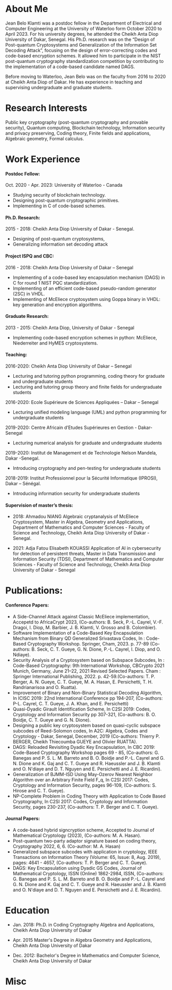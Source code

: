 # About Me 

Jean Belo Klamti was a postdoc fellow in the Department of Electrical and Computer Engineering at the University of Waterloo form October 2020 to April 2023. For his university degrees, he attended the Cheikh Anta Diop University of Dakar, Senegal. His Ph.D. research was on the “Design of Post-quantum Cryptosystems and Generalization of the Information Set Decoding Attack”, focusing on the design of error-correcting codes and code-based encryption schemes. It allowed him to participate in the NIST post-quantum cryptography standardization competition by contributing to the implementation of a code-based candidate named DAGS. 

Before moving to Waterloo, Jean Belo was on the faculty from 2016 to 2020 at Cheikh Anta Diop of Dakar. He has experience in teaching and supervising undergraduate and graduate students.

# Research Interests

Public key cryptography (post-quantum cryptography and provable security), Quantum computing, Blockchain technology, Information security and privacy preserving, Coding theory, Finite fields and applications, Algebraic geometry, Formal calculus.

# Work Experience

#### Postdoc Fellow: 
Oct. 2020 - Apr. 2023: University of Waterloo -  Canada

- Studying security of blockchain technology.
- Designing post-quantum cryptographic primitives.
- Implementing in C of code-based schemes.

#### Ph.D. Research: 
2015 - 2018: Cheikh Anta Diop University of Dakar - Senegal.

- Designing of post-quantum cryptosystems, 
- Generalizing information set decoding attack 

####  Project ISPQ and CBC:
2016 - 2018: Cheikh Anta Diop University of Dakar – Senegal

- Implementing of a code-based key encapsulation mechanism (DAGS) in C for round 1 NIST PQC standardization.
- Implementing of an efficient code-based pseudo-random generator (2SC) in VHDL.
- Implementing of McEliece cryptosystem using Goppa binary in VHDL: key generation and encryption algorithms.

#### Graduate Research: 
2013 - 2015: Cheikh Anta Diop, University of Dakar - Senegal

- Implementing code-based encryption schemes in python: McEliece, Niederreiter and HyMES cryptosystems.

#### Teaching:

2016-2020: Cheikh Anta Diop University of Dakar – Senegal

- Lecturing and tutoring python programming, coding theory for graduate and undergraduate students
- Lecturing and tutoring group theory and finite fields for undergraduate students

2016-2020: Ecole Supérieure de Sciences Appliquées – Dakar – Senegal

- Lecturing unified modeling language (UML) and python programming for undergraduate students 

2019-2020: Centre Africain d’Etudes Supérieures en Gestion - Dakar-Senegal

- Lecturing numerical analysis for graduate and undergraduate students

2019-2020: Institut de Management et de Technologie Nelson Mandela, Dakar -Senegal.

- Introducing cryptography and pen-testing for undergraduate students

2018-2019: Institut Professionnel pour la Sécurité Informatique (IPROSI), Dakar – Sénégal.

- Introducing information security for undergraduate students



#### Supervision of master’s thesis:


- 2018: Ahmadou NIANG 
Algebraic cryptanalysis of McEliece Cryptosystem, Master in Algebra, Geometry and Applications, Department of Mathematics and Computer Sciences - Faculty of Science and Technology, Cheikh Anta Diop University of Dakar - Senegal.

- 2021: Adja Fatou Elisabeth KOUASSI 
Application of AI in cybersecurity for detection of persistent threats, Master in Data Transmission and Information Security (TDSI), Department of Mathematics and Computer Sciences - Faculty of Science and Technology, Cheikh Anta Diop University of Dakar - Senegal 


# Publications:


#### Conference Papers:

-  A Side-Channel Attack against Classic McEliece implementation, Accepetd to AfricaCrypt 2023, (Co-authors: B. Seck, P.-L. Cayrel, V.-F. Dragoi, I. Diop, M. Barbier, J. B. Klamti, V. Grosso and B. Colombier).
-	Software Implementation of a Code-Based Key Encapsulation Mechanism from Binary QD Generalized Srivastava Codes, In : Code-Based Cryptography Workshop. Springer, Cham, 2023. p. 77-89 (Co-authors: B. Seck, C. T. Gueye, G. N. Dione, P.-L. Cayrel, I. Diop, and O. Ndiaye).
-	Security Analysis of a Cryptosystem based on Subspace Subcodes, In : Code-Based Cryptography: 9th International Workshop, CBCrypto 2021 Munich, Germany, June 21–22, 2021 Revised Selected Papers. Cham : Springer International Publishing, 2022. p. 42-59.(Co-authors: T. P. Berger, A. N. Gueye, C. T. Gueye, M. A. Hasan, E. Persichetti, T. H. Randrianarisoa and O. Ruatta).
-	Improvement of Binary and Non-Binary Statistical Decoding Algorithm, In ICISC 2019: 22nd International Conference pp 194-207, (Co-authors: P-L. Cayrel, C. T. Gueye, J. A. Khan, and E. Persichetti)
-	Quasi-Dyadic Girault Identification Scheme, In C2SI 2019: Codes, Cryptology and Information Security pp 307-321, (Co-authors: B. O. Boidje, C. T. Gueye and G. N. Dione).
-	Designing a public key cryptosystem based on quasi-cyclic subspace subcodes of Reed-Solomon codes, In A2C: Algebra, Codes and Cryptology - Dakar, Senegal, December, 2019 (Co-authors: Thierry P. BERGER, Cheikh Thiecoumba GUEYE and Olivier RUATTA).
-	DAGS: Reloaded Revisiting Dyadic Key Encapsulation, In CBC 2019: Code-Based Cryptography Workshop pages 69 - 85, (Co-authors: G. Banegas and P. S. L. M. Barreto and B. O. Boidje and P.-L. Cayrel and G. N. Dione and K. Gaj and C. T. Gueye and R. Haeussler and J. B. Klamti and O. N'diaye and D. T. Nguyen and E. Persichetti and J. E. Ricardini).
-	Generalization of BJMM-ISD Using May-Ozerov Nearest Neighbor Algorithm over an Arbitrary Finite Field F_q, In C2SI 2017: Codes, Cryptology and Information Security, pages 96-109, (Co-authors: S. Hirose and C. T. Gueye).
-	NP-Complete Problem in Coding Theory with Application to Code Based Cryptography, In C2SI 2017: Codes, Cryptology and Information Security, pages 230-237, (Co-authors: T. P. Berger and C. T. Gueye).

#### Journal Papers:

- A code-based hybrid signcryption scheme, Accepted to Journal of Mathematical Cryptology (2023), (Co-authors: M. A. Hasan).
- Post-quantum two-party adaptor signature based on coding theory, Cryptography 2022, 6, 6. (Co-author: M. A. Hasan)
- Generalized subspace subcodes with application in cryptology, IEEE Transactions on Information Theory (Volume: 65, Issue: 8, Aug. 2019), pages: 4641 - 4657, (Co-authors: T. P. Berger and C. T. Gueye).
- DAGS: Key Encapsulation using Dyadic GS Codes, Journal of Mathematical Cryptology, ISSN (Online) 1862-2984, ISSN, (Co-authors: G. Banegas and P. S. L. M. Barreto and B. O. Boidje and P.-L. Cayrel and G. N. Dione and K. Gaj and C. T. Gueye and R. Haeussler and J. B. Klamti and O. N'diaye and D. T. Nguyen and E. Persichetti and J. E. Ricardini).

# Education

- Jan. 2018: Ph.D. in Coding Cryptography Algebra and Applications, Cheikh Anta Diop University of Dakar

- Apr. 2015 Master's Degree in Algebra Geometry and Applications, Cheikh Anta Diop University of Dakar

- Dec. 2012: Bachelor's Degree in Mathematics and Computer Science,  Cheikh Anta Diop University of Dakar

# Misc

